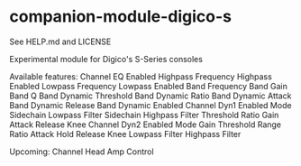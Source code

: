 # companion-module-digico-s

See HELP.md and LICENSE

Experimental module for Digico's S-Series consoles

Available features:
Channel EQ
    Enabled
    Highpass Frequency
    Highpass Enabled
    Lowpass Frequency
    Lowpass Enabled
    Band Frequency
    Band Gain
    Band Q
    Band Dynamic Threshold
    Band Dynamic Ratio
    Band Dynamic Attack
    Band Dynamic Release
    Band Dynamic Enabled
Channel Dyn1
    Enabled
    Mode
    Sidechain Lowpass Filter
    Sidechain Highpass Filter
    Threshold
    Ratio
    Gain
    Attack
    Release
    Knee
Channel Dyn2
    Enabled
    Mode
    Gain
    Threshold
    Range
    Ratio
    Attack
    Hold
    Release
    Knee
    Lowpass Filter
    Highpass Filter

Upcoming:
    Channel Head Amp Control
